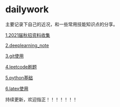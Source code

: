 # dailywork

主要记录下自己的近况，和一些常用技能知识点的分享。


[1.2021届秋招资料收集](./2021届秋招/2021届招聘.md)

[2.deeplearning_note](./2021届秋招/deeplearning_note/)

[3.git使用](./git使用/git.md)

[4.leetcode刷题](./2021届秋招/leetcode/)

[5.python基础](./python/)

[6.latex使用](./latex使用/latex使用技巧和历程.md)



持续更新，欢迎指正！！！！！！！